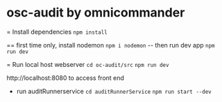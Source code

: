 # osc-audit by omnicommander

= Install dependencies
`npm install`

== first time only, install nodemon
`npm i nodemon`
-- then run dev app
`npm run dev`

= Run local host webserver
`cd oc-audit/src`
`npm run dev`

http://localhost:8080 to access front end 

- run auditRunnerservice
`cd auditRunnerService`
`npm run start --dev`



